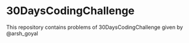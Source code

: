 # 30DaysCodingChallenge

This repository contains problems of 30DaysCodingChallenge given by @arsh_goyal
